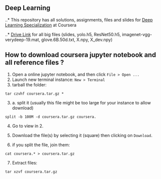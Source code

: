 ## Deep Learning
..* This repository has all solutions, assignments, files and slides for [Deep Learning Specialization](https://www.coursera.org/specializations/deep-learning) at Coursera

..* [Drive Link](https://drive.google.com/drive/folders/18cWuPh4jSS8f59mH9Py9q1B0kfBc_1Qk?usp=sharing) for all big files (slides, yolo.h5, ResNet50.h5, imagenet-vgg-verydeep-19.mat, glove.6B.50d.txt, X.npy, X_dev.npy)

## How to download coursera jupyter notebook and all reference files ?

1. Open a online jupyter notebook, and then click `File > Open ...`
2. Launch new terminal instance: `New > Terminal`
3. tarball the folder:
```shell
tar czvhf coursera.tar.gz *
```
3. a. split it (usually this file might be too large for your instance to allow download)
```shell
split -b 100M -d coursera.tar.gz coursera.
```
4. Go to view in 2.
5. Download the file(s) by selecting it (square) then clicking on `Download`.

6. if you split the file, join them:
```shell
cat coursera.* > coursera.tar.gz
```
7. Extract files:
```shell
tar xzvf coursera.tar.gz
```